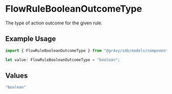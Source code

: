 # FlowRuleBooleanOutcomeType

The type of action outcome for the given rule.

## Example Usage

```typescript
import { FlowRuleBooleanOutcomeType } from "@gr4vy/sdk/models/components";

let value: FlowRuleBooleanOutcomeType = "boolean";
```

## Values

```typescript
"boolean"
```